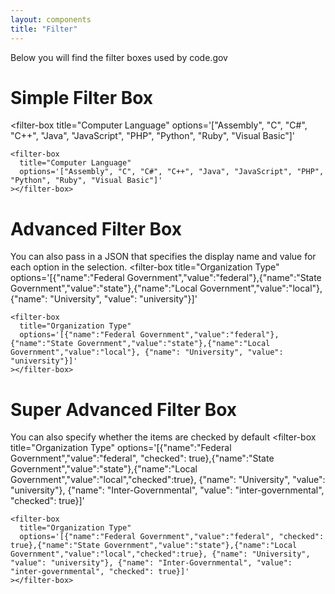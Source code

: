 ```yaml
---
layout: components
title: "Filter"
---
```


<script src="{{ '/assets/js/web_components.js' | relative_url }}"></script>


<p>Below you will find the filter boxes used by code.gov</p>

# Simple Filter Box
<filter-box
  title="Computer Language"
  options='["Assembly", "C", "C#", "C++", "Java", "JavaScript", "PHP", "Python", "Ruby", "Visual Basic"]'
></filter-box>
```
<filter-box
  title="Computer Language"
  options='["Assembly", "C", "C#", "C++", "Java", "JavaScript", "PHP", "Python", "Ruby", "Visual Basic"]'
></filter-box>
```

# Advanced Filter Box
You can also pass in a JSON that specifies the display name and value for each option in the selection.
<filter-box
  title="Organization Type"
  options='[{"name":"Federal Government","value":"federal"},{"name":"State Government","value":"state"},{"name":"Local Government","value":"local"}, {"name": "University", "value": "university"}]'
></filter-box>
```
<filter-box
  title="Organization Type"
  options='[{"name":"Federal Government","value":"federal"},{"name":"State Government","value":"state"},{"name":"Local Government","value":"local"}, {"name": "University", "value": "university"}]'
></filter-box>
```

# Super Advanced Filter Box
You can also specify whether the items are checked by default
<filter-box
  title="Organization Type"
  options='[{"name":"Federal Government","value":"federal", "checked": true},{"name":"State Government","value":"state"},{"name":"Local Government","value":"local","checked":true}, {"name": "University", "value": "university"}, {"name": "Inter-Governmental", "value": "inter-governmental", "checked": true}]'
></filter-box>
```
<filter-box
  title="Organization Type"
  options='[{"name":"Federal Government","value":"federal", "checked": true},{"name":"State Government","value":"state"},{"name":"Local Government","value":"local","checked":true}, {"name": "University", "value": "university"}, {"name": "Inter-Governmental", "value": "inter-governmental", "checked": true}]'
></filter-box>
```
